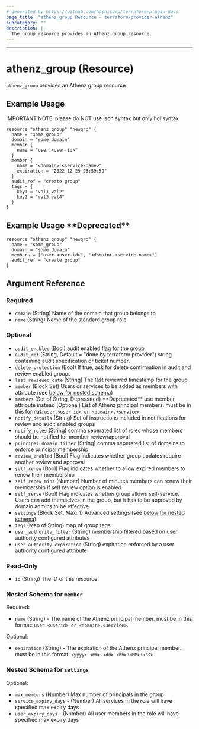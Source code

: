 ```yaml
---
# generated by https://github.com/hashicorp/terraform-plugin-docs
page_title: "athenz_group Resource - terraform-provider-athenz"
subcategory: ""
description: |-
  The group resource provides an Athenz group resource.
---
```

  
---

# athenz_group (Resource)

`athenz_group` provides an Athenz group resource.

## Example Usage

IMPORTANT NOTE: please do NOT use json syntax but only hcl syntax

```hcl
resource "athenz_group" "newgrp" {
  name = "some_group"
  domain = "some_domain"
  member {
    name = "user.<user-id>"
  }
  member {
    name = "<domain>.<service-name>"
    expiration = "2022-12-29 23:59:59"
  }
  audit_ref = "create group"
  tags = {
    key1 = "val1,val2"
    key2 = "val3,val4"
  }
}
```

## Example Usage \*\*Deprecated**

```hcl
resource "athenz_group" "newgrp" {
  name = "some_group"
  domain = "some_domain"
  members = ["user.<user-id>", "<domain>.<service-name>"]
  audit_ref = "create group"
}
```

## Argument Reference

### Required

- `domain` (String) Name of the domain that group belongs to
- `name` (String) Name of the standard group role

### Optional

- `audit_enabled` (Bool) audit enabled flag for the group
- `audit_ref` (String, Default = "done by terraform provider")  string containing audit specification or ticket number.
- `delete_protection` (Bool) If true, ask for delete confirmation in audit and review enabled groups
- `last_reviewed_date` (String) The last reviewed timestamp for the group
- `member` (Block Set) Users or services to be added as members with attribute (see [below for nested schema](#nestedblock--member))
- `members` (Set of String, Deprecated) \*\*Deprecated** use member attribute instead (Optional) List of Athenz principal members. must be in this format: `user.<user id> or <domain>.<service>`
- `notify_details` (String) Set of instructions included in notifications for review and audit enabled groups
- `notify_roles` (String) comma seperated list of roles whose members should be notified for member review/approval
- `principal_domain_filter` (String) comma seperated list of domains to enforce principal membership
- `review_enabled` (Bool) Flag indicates whether group updates require another review and approval
- `self_renew` (Bool) Flag indicates whether to allow expired members to renew their membership
- `self_renew_mins` (Number) Number of minutes members can renew their membership if self review option is enabled
- `self_serve` (Bool) Flag indicates whether group allows self-service. Users can add themselves in the group, but it has to be approved by domain admins to be effective.
- `settings` (Block Set, Max: 1) Advanced settings (see [below for nested schema](#nestedblock--settings))
- `tags` (Map of String) map of group tags
- `user_authority_filter` (String) membership filtered based on user authority configured attributes
- `user_authority_expiration` (String) expiration enforced by a user authority configured attribute

### Read-Only

- `id` (String) The ID of this resource.

<a id="nestedblock--member"></a>
### Nested Schema for `member`

Required:

- `name` (String) - The name of the Athenz principal member. must be in this format: `user.<userid> or <domain>.<service>`.

Optional:

- `expiration` (String) - The expiration of the Athenz principal member. must be in this format: `<yyyy>-<mm>-<dd> <hh>:<MM>:<ss>`

<a id="nestedblock--settings"></a>
### Nested Schema for `settings`

Optional:

- `max_members` (Number) Max number of principals in the group
- `service_expiry_days` - (Number) All services in the role will have specified max expiry days
- `user_expiry_days` - (Number) All user members in the role will have specified max expiry days

